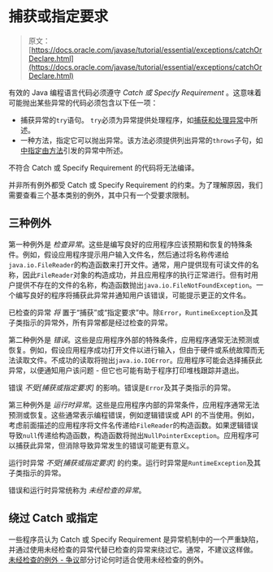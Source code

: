 # 捕获或指定要求

> 原文： [https://docs.oracle.com/javase/tutorial/essential/exceptions/catchOrDeclare.html](https://docs.oracle.com/javase/tutorial/essential/exceptions/catchOrDeclare.html)

有效的 Java 编程语言代码必须遵守 _Catch 或 Specify Requirement_ 。这意味着可能抛出某些异常的代码必须包含以下任一项：

*   捕获异常的`try`语句。 `try`必须为异常提供处理程序，如[捕获和处理异常](handling.html)中所述。
*   一种方法，指定它可以抛出异常。该方法必须提供列出异常的`throws`子句，如[中指定由方法](declaring.html)引发的异常中所述。

不符合 Catch 或 Specify Requirement 的代码将无法编译。

并非所有例外都受 Catch 或 Specify Requirement 的约束。为了理解原因，我们需要查看三个基本类别的例外，其中只有一个受要求限制。

## 三种例外

第一种例外是 _检查异常_。这些是编写良好的应用程序应该预期和恢复的特殊条件。例如，假设应用程序提示用户输入文件名，然后通过将名称传递给`java.io.FileReader`的构造函数来打开文件。通常，用户提供现有可读文件的名称，因此`FileReader`对象的构造成功，并且应用程序的执行正常进行。但有时用户提供不存在的文件的名称，构造函数抛出`java.io.FileNotFoundException`。一个编写良好的程序将捕获此异常并通知用户该错误，可能提示更正的文件名。

已检查的异常 _将_ 置于“捕获”或“指定要求”中。除`Error`，`RuntimeException`及其子类指示的异常外，所有异常都是经过检查的异常。

第二种例外是 _错误_。这些是应用程序外部的特殊条件，应用程序通常无法预测或恢复。例如，假设应用程序成功打开文件以进行输入，但由于硬件或系统故障而无法读取文件。不成功的读取将抛出`java.io.IOError`。应用程序可能会选择捕获此异常，以便通知用户该问题 - 但它也可能有助于程序打印堆栈跟踪并退出。

错误 _不受[捕获或指定要求]_ 的影响。错误是`Error`及其子类指示的异常。

第三种例外是 _运行时异常_。这些是应用程序内部的异常条件，应用程序通常无法预测或恢复。这些通常表示编程错误，例如逻辑错误或 API 的不当使用。例如，考虑前面描述的应用程序将文件名传递给`FileReader`的构造函数。如果逻辑错误导致`null`传递给构造函数，构造函数将抛出`NullPointerException`。应用程序可以捕获此异常，但消除导致异常发生的错误可能更有意义。

运行时异常 _不受[捕获或指定要求]_ 的约束。运行时异常是`RuntimeException`及其子类指示的异常。

错误和运行时异常统称为 _未经检查的异常_。

## 绕过 Catch 或指定

一些程序员认为 Catch 或 Specify Requirement 是异常机制中的一个严重缺陷，并通过使用未经检查的异常代替已检查的异常来绕过它。通常，不建议这样做。 [未经检查的例外 - 争议](runtime.html)部分讨论何时适合使用未经检查的例外。